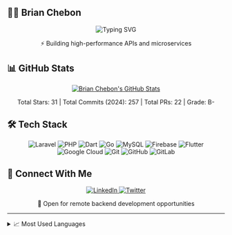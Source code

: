 ## 👨‍💻 Brian Chebon

<p align="center">
  <img src="https://readme-typing-svg.herokuapp.com?font=Fira+Code&pause=1000&color=6A5ACD&center=true&vCenter=true&width=435&lines=Backend+Developer;Laravel+%7C+Dart+%7C+Learning+Golang" alt="Typing SVG" />
</p>

<div align="center">
  
  ⚡ Building high-performance APIs and microservices

</div>

## 📊 GitHub Stats

<div align="center">

[![Brian Chebon's GitHub Stats](https://github-readme-stats.vercel.app/api?username=brian-chebon&show_icons=true&theme=tokyonight&hide_border=true&count_private=true&custom_title=Brian%20Chebon%27s%20GitHub%20Stats)](https://github.com/brian-chebon)

Total Stars: 31 | Total Commits (2024): 257 | Total PRs: 22 | Grade: B-

</div>

## 🛠️ Tech Stack

<div align="center">

![Laravel](https://img.shields.io/badge/LARAVEL-FF2D20?style=for-the-badge&logo=laravel&logoColor=white)
![PHP](https://img.shields.io/badge/PHP-777BB4?style=for-the-badge&logo=php&logoColor=white)
![Dart](https://img.shields.io/badge/DART-0175C2?style=for-the-badge&logo=dart&logoColor=white)
![Go](https://img.shields.io/badge/GO-00ADD8?style=for-the-badge&logo=go&logoColor=white)
![MySQL](https://img.shields.io/badge/MYSQL-4479A1?style=for-the-badge&logo=mysql&logoColor=white)
![Firebase](https://img.shields.io/badge/FIREBASE-FFCA28?style=for-the-badge&logo=firebase&logoColor=black)
![Flutter](https://img.shields.io/badge/FLUTTER-02569B?style=for-the-badge&logo=flutter&logoColor=white)
![Google Cloud](https://img.shields.io/badge/GOOGLE_CLOUD-4285F4?style=for-the-badge&logo=google-cloud&logoColor=white)
![Git](https://img.shields.io/badge/GIT-F05032?style=for-the-badge&logo=git&logoColor=white)
![GitHub](https://img.shields.io/badge/GITHUB-181717?style=for-the-badge&logo=github&logoColor=white)
![GitLab](https://img.shields.io/badge/GITLAB-FCA121?style=for-the-badge&logo=gitlab&logoColor=white)

</div>

## 🤝 Connect With Me

<div align="center">
  <a href="https://www.linkedin.com/in/brianchebon">
    <img src="https://img.shields.io/badge/LINKEDIN-0077B5?style=for-the-badge&logo=linkedin&logoColor=white" alt="LinkedIn"/>
  </a>
  <a href="https://twitter.com/developerbrian">
    <img src="https://img.shields.io/badge/TWITTER-1DA1F2?style=for-the-badge&logo=twitter&logoColor=white" alt="Twitter"/>
  </a>
</div>

<div align="center">
  
  💼 Open for remote backend development opportunities
  
</div>

---

<details>
<summary>📈 Most Used Languages</summary>
<div align="center">
  <img src="https://github-readme-stats.vercel.app/api/top-langs/?username=brian-chebon&layout=compact&theme=tokyonight&hide_border=true" alt="Top Languages" />
</div>
</details>
